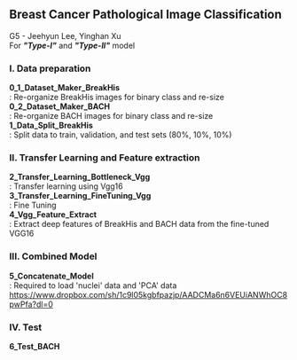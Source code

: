 ## Breast Cancer Pathological Image Classification
G5 - Jeehyun Lee, Yinghan Xu  
For ***"Type-I"*** and ***"Type-II"*** model


### I. Data preparation  
**0_1_Dataset_Maker_BreakHis**  
  : Re-organize BreakHis images for binary class and re-size  
**0_2_Dataset_Maker_BACH**  
  : Re-organize BACH images for binary class and re-size  
**1_Data_Split_BreakHis**  
  : Split data to train, validation, and test sets (80%, 10%, 10%)  

### II. Transfer Learning and Feature extraction  
**2_Transfer_Learning_Bottleneck_Vgg**  
  : Transfer learning using Vgg16  
**3_Transfer_Learning_FineTuning_Vgg**  
  : Fine Tuning  
**4_Vgg_Feature_Extract**  
  : Extract deep features of BreakHis and BACH data from the fine-tuned VGG16   

### III. Combined Model  
**5_Concatenate_Model**  
  : Required to load 'nuclei' data and 'PCA' data  
  https://www.dropbox.com/sh/1c9l05kgbfpazjp/AADCMa6n6VEUiANWhOC8pwPfa?dl=0  

### IV. Test  
**6_Test_BACH**  

